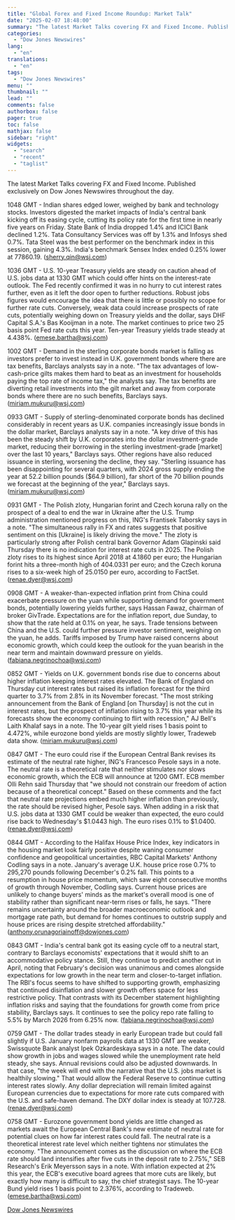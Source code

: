 ```yaml
---
title: "Global Forex and Fixed Income Roundup: Market Talk"
date: "2025-02-07 18:48:00"
summary: "The latest Market Talks covering FX and Fixed Income. Published exclusively on Dow Jones Newswires throughout the day.1048 GMT - Indian shares edged lower, weighed by bank and technology stocks. Investors digested the market impacts of India's central bank kicking off its easing cycle, cutting its policy rate for the..."
categories:
  - "Dow Jones Newswires"
lang:
  - "en"
translations:
  - "en"
tags:
  - "Dow Jones Newswires"
menu: ""
thumbnail: ""
lead: ""
comments: false
authorbox: false
pager: true
toc: false
mathjax: false
sidebar: "right"
widgets:
  - "search"
  - "recent"
  - "taglist"
---
```


The latest Market Talks covering FX and Fixed Income. Published exclusively on Dow Jones Newswires throughout the day.

1048 GMT - Indian shares edged lower, weighed by bank and technology stocks. Investors digested the market impacts of India's central bank kicking off its easing cycle, cutting its policy rate for the first time in nearly five years on Friday. State Bank of India dropped 1.4% and ICICI Bank declined 1.2%. Tata Consultancy Services was off by 1.3% and Infosys shed 0.7%. Tata Steel was the best performer on the benchmark index in this session, gaining 4.3%. India's benchmark Sensex Index ended 0.25% lower at 77860.19. (sherry.qin@wsj.com)

1036 GMT - U.S. 10-year Treasury yields are steady on caution ahead of U.S. jobs data at 1330 GMT which could offer hints on the interest-rate outlook. The Fed recently confirmed it was in no hurry to cut interest rates further, even as it left the door open to further reductions. Robust jobs figures would encourage the idea that there is little or possibly no scope for further rate cuts. Conversely, weak data could increase prospects of rate cuts, potentially weighing down on Treasury yields and the dollar, says DHF Capital S.A.'s Bas Kooijman in a note. The market continues to price two 25 basis point Fed rate cuts this year. Ten-year Treasury yields trade steady at 4.438%. (emese.bartha@wsj.com)

1002 GMT - Demand in the sterling corporate bonds market is falling as investors prefer to invest instead in U.K. government bonds where there are tax benefits, Barclays analysts say in a note. "The tax advantages of low-cash-price gilts makes them hard to beat as an investment for households paying the top rate of income tax," the analysts say. The tax benefits are diverting retail investments into the gilt market and away from corporate bonds where there are no such benefits, Barclays says. (miriam.mukuru@wsj.com)

0933 GMT - Supply of sterling-denominated corporate bonds has declined considerably in recent years as U.K. companies increasingly issue bonds in the dollar market, Barclays analysts say in a note. "A key drive of this has been the steady shift by U.K. corporates into the dollar investment-grade market, reducing their borrowing in the sterling investment-grade [market] over the last 10 years," Barclays says. Other regions have also reduced issuance in sterling, worsening the decline, they say. "Sterling issuance has been disappointing for several quarters, with 2024 gross supply ending the year at 52.2 billion pounds ($64.9 billion), far short of the 70 billion pounds we forecast at the beginning of the year," Barclays says. (miriam.mukuru@wsj.com)

0931 GMT - The Polish zloty, Hungarian forint and Czech koruna rally on the prospect of a deal to end the war in Ukraine after the U.S. Trump administration mentioned progress on this, ING's Frantisek Taborsky says in a note. "The simultaneous rally in FX and rates suggests that positive sentiment on this [Ukraine] is likely driving the move." The zloty is particularly strong after Polish central bank Governor Adam Glapinski said Thursday there is no indication for interest rate cuts in 2025. The Polish zloty rises to its highest since April 2018 at 4.1860 per euro; the Hungarian forint hits a three-month high of 404.0331 per euro; and the Czech koruna rises to a six-week high of 25.0150 per euro, according to FactSet. (renae.dyer@wsj.com)

0908 GMT - A weaker-than-expected inflation print from China could exacerbate pressure on the yuan while supporting demand for government bonds, potentially lowering yields further, says Hassan Fawaz, chairman of broker GivTrade. Expectations are for the inflation report, due Sunday, to show that the rate held at 0.1% on year, he says. Trade tensions between China and the U.S. could further pressure investor sentiment, weighing on the yuan, he adds. Tariffs imposed by Trump have raised concerns about economic growth, which could keep the outlook for the yuan bearish in the near term and maintain downward pressure on yields. (fabiana.negrinochoa@wsj.com)

0852 GMT - Yields on U.K. government bonds rise due to concerns about higher inflation keeping interest rates elevated. The Bank of England on Thursday cut interest rates but raised its inflation forecast for the third quarter to 3.7% from 2.8% in its November forecast. "The most striking announcement from the Bank of England [on Thursday] is not the cut in interest rates, but the prospect of inflation rising to 3.7% this year while its forecasts show the economy continuing to flirt with recession," AJ Bell's Laith Khalaf says in a note. The 10-year gilt yield rises 1 basis point to 4.472%, while eurozone bond yields are mostly slightly lower, Tradeweb data show. (miriam.mukuru@wsj.com)

0847 GMT - The euro could rise if the European Central Bank revises its estimate of the neutral rate higher, ING's Francesco Pesole says in a note. The neutral rate is a theoretical rate that neither stimulates nor slows economic growth, which the ECB will announce at 1200 GMT. ECB member Olli Rehn said Thursday that "we should not constrain our freedom of action because of a theoretical concept." Based on these comments and the fact that neutral rate projections embed much higher inflation than previously, the rate should be revised higher, Pesole says. When adding in a risk that U.S. jobs data at 1330 GMT could be weaker than expected, the euro could rise back to Wednesday's $1.0443 high. The euro rises 0.1% to $1.0400.(renae.dyer@wsj.com)

0844 GMT - According to the Halifax House Price Index, key indicators in the housing market look fairly positive despite waning consumer confidence and geopolitical uncertainties, RBC Capital Markets' Anthony Codling says in a note. January's average U.K. house price rose 0.7% to 295,270 pounds following December's 0.2% fall. This points to a resumption in house price momentum, which saw eight consecutive months of growth through November, Codling says. Current house prices are unlikely to change buyers' minds as the market's overall mood is one of stability rather than significant near-term rises or falls, he says. "There remains uncertainty around the broader macroeconomic outlook and mortgage rate path, but demand for homes continues to outstrip supply and house prices are rising despite stretched affordability." (anthony.orunagoriainoff@dowjones.com)

0843 GMT - India's central bank got its easing cycle off to a neutral start, contrary to Barclays economists' expectations that it would shift to an accommodative policy stance. Still, they continue to predict another cut in April, noting that February's decision was unanimous and comes alongside expectations for low growth in the near term and closer-to-target inflation. The RBI's focus seems to have shifted to supporting growth, emphasizing that continued disinflation and slower growth offers space for less restrictive policy. That contrasts with its December statement highlighting inflation risks and saying that the foundations for growth come from price stability, Barclays says. It continues to see the policy repo rate falling to 5.5% by March 2026 from 6.25% now. (fabiana.negrinochoa@wsj.com)

0759 GMT - The dollar trades steady in early European trade but could fall slightly if U.S. January nonfarm payrolls data at 1330 GMT are weaker, Swissquote Bank analyst Ipek Ozkardeskaya says in a note. The data could show growth in jobs and wages slowed while the unemployment rate held steady, she says. Annual revisions could also be adjusted downwards. In that case, "the week will end with the narrative that the U.S. jobs market is healthily slowing." That would allow the Federal Reserve to continue cutting interest rates slowly. Any dollar depreciation will remain limited against European currencies due to expectations for more rate cuts compared with the U.S. and safe-haven demand. The DXY dollar index is steady at 107.728. (renae.dyer@wsj.com)

0758 GMT - Eurozone government bond yields are little changed as markets await the European Central Bank's new estimate of neutral rate for potential clues on how far interest rates could fall. The neutral rate is a theoretical interest rate level which neither tightens nor stimulates the economy. "The announcement comes as the discussion on where the ECB rate should land intensifies after five cuts in the deposit rate to 2.75%," SEB Research's Erik Meyersson says in a note. With inflation expected at 2% this year, the ECB's executive board agrees that more cuts are likely, but exactly how many is difficult to say, the chief strategist says. The 10-year Bund yield rises 1 basis point to 2.376%, according to Tradeweb. (emese.bartha@wsj.com)

[Dow Jones Newswires](https://www.tradingview.com/news/DJN_DN20250207004197:0/)
